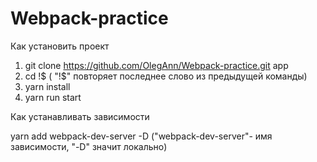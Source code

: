 # Webpack-practice


Как установить проект 
1. git clone https://github.com/OlegAnn/Webpack-practice.git app
2. cd !$ ( "!$" повторяет последнее слово из предыдущей команды)
3. yarn install
4. yarn run start

Как устанавливать зависимости

yarn add webpack-dev-server -D ("webpack-dev-server"- имя зависимости, "-D" значит локально)

